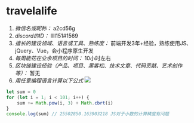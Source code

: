# travelalife

1. *微信名或昵称：* a2cd56g
2. *discord的ID：* llll151#1569
3. *擅长的建设领域、语言或工具、熟练度：* 前端开发3年+经验，熟练使用JS、jQuery、Vue，会小程序原生开发
4. *每周能花在业余项目的时间：* 10小时左右
5. *区块链建设经验（产品、项目、黑客松、技术文章、代码贡献、艺术创作等）：* 暂无
6. *用任意编程语言计算以下公式*
   ![](https://latex.codecogs.com/svg.image?\sum_{n=1}^{100}\left&space;(n^{3}-\sqrt[3]{n}&space;\right&space;))

```javascript
let sum = 0
for (let i = 1; i < 101; i++) {
    sum += Math.pow(i, 3) + Math.cbrt(i)
}
console.log(sum) // 25502850.163903218 JS对于小数的计算精度有问题
```
